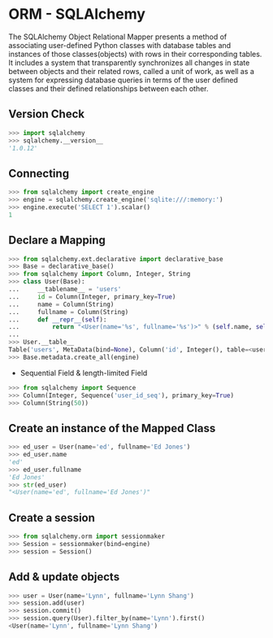 # ORM - SQLAlchemy
The SQLAlchemy Object Relational Mapper presents a method of associating user-defined Python classes with database tables and instances of those classes(objects) with rows in their corresponding tables. It includes a system that transparently synchronizes all changes in state between objects and their related rows, called a unit of work, as well as a system for expressing database queries in terms of the user defined classes and their defined relationships between each other. 
## Version Check
```Python
>>> import sqlalchemy
>>> sqlalchemy.__version__
'1.0.12'
```
## Connecting
```Python
>>> from sqlalchemy import create_engine
>>> engine = sqlalchemy.create_engine('sqlite:///:memory:')
>>> engine.execute('SELECT 1').scalar()
1
```
## Declare a Mapping
```Python
>>> from sqlalchemy.ext.declarative import declarative_base
>>> Base = declarative_base()
>>> from sqlalchemy import Column, Integer, String
>>> class User(Base):
...     __tablename__ = 'users'
...     id = Column(Integer, primary_key=True)
...     name = Column(String)
...     fullname = Column(String)
...     def __repr__(self):
...         return "<User(name='%s', fullname='%s')>" % (self.name, self.fullname)
... 
>>> User.__table__
Table('users', MetaData(bind=None), Column('id', Integer(), table=<users>, primary_key=True, nullable=False), ...)
>>> Base.metadata.create_all(engine)
```
+ Sequential Field & length-limited Field
```Python
>>> from sqlalchemy import Sequence
>>> Column(Integer, Sequence('user_id_seq'), primary_key=True)
>>> Column(String(50))
```
## Create an instance of the Mapped Class
```Python
>>> ed_user = User(name='ed', fullname='Ed Jones')
>>> ed_user.name
'ed'
>>> ed_user.fullname
'Ed Jones'
>>> str(ed_user)
"<User(name='ed', fullname='Ed Jones')"
```
## Create a session
```Python
>>> from sqlalchemy.orm import sessionmaker
>>> Session = sessionmaker(bind=engine)
>>> session = Session()
```
## Add & update objects
```Python
>>> user = User(name='Lynn', fullname='Lynn Shang')
>>> session.add(user)
>>> session.commit()
>>> session.query(User).filter_by(name='Lynn').first()
<User(name='Lynn', fullname='Lynn Shang')
```
